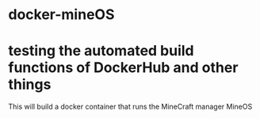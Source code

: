 # docker-mineOS
# testing the automated build functions of DockerHub and other things
This will build a docker container that runs the MineCraft manager MineOS



